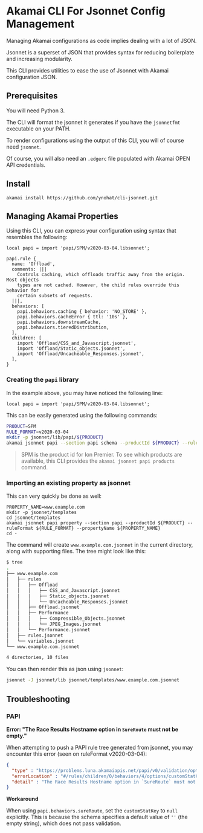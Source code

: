 # Akamai CLI For Jsonnet Config Management

Managing Akamai configurations as code implies dealing with a lot of JSON.

Jsonnet is a superset of JSON that provides syntax for reducing boilerplate and increasing
modularity.

This CLI provides utilities to ease the use of Jsonnet with Akamai configuration JSON.

## Prerequisites

You will need Python 3.

The CLI will format the jsonnet it generates if you have the `jsonnetfmt` executable on your
PATH.

To render configurations using the output of this CLI, you will of course need `jsonnet`.

Of course, you will also need an `.edgerc` file populated with Akamai OPEN API credentials.

## Install

```
akamai install https://github.com/ynohat/cli-jsonnet.git
```

## Managing Akamai Properties

Using this CLI, you can express your configuration using syntax that resembles the following:

```
local papi = import 'papi/SPM/v2020-03-04.libsonnet';

papi.rule {
  name: 'Offload',
  comments: |||
    Controls caching, which offloads traffic away from the origin. Most objects
    types are not cached. However, the child rules override this behavior for
    certain subsets of requests.
  |||,
  behaviors: [
    papi.behaviors.caching { behavior: 'NO_STORE' },
    papi.behaviors.cacheError { ttl: '10s' },
    papi.behaviors.downstreamCache,
    papi.behaviors.tieredDistribution,
  ],
  children: [
    import 'Offload/CSS_and_Javascript.jsonnet',
    import 'Offload/Static_objects.jsonnet',
    import 'Offload/Uncacheable_Responses.jsonnet',
  ],
}
```

### Creating the `papi` library

In the example above, you may have noticed the following line:

```
local papi = import 'papi/SPM/v2020-03-04.libsonnet';
```

This can be easily generated using the following commands:

```bash
PRODUCT=SPM
RULE_FORMAT=v2020-03-04
mkdir -p jsonnet/lib/papi/${PRODUCT}
akamai jsonnet papi --section papi schema --productId ${PRODUCT} --ruleFormat ${RULE_FORMAT} > jsonnet/lib/papi/SPM/${RULE_FORMAT}.libsonnet
```

> SPM is the product id for Ion Premier. To see which products are available,
> this CLI provides the `akamai jsonnet papi products` command.

### Importing an existing property as jsonnet

This can very quickly be done as well:

```
PROPERTY_NAME=www.example.com
mkdir -p jsonnet/templates
cd jsonnet/templates
akamai jsonnet papi property --section papi --productId ${PRODUCT} --ruleFormat ${RULE_FORMAT} --propertyName ${PROPERTY_NAME}
cd -
```

The command will create `www.example.com.jsonnet` in the current directory, along with supporting files. The tree
might look like this:

```bash
$ tree
.
├── www.example.com
│   ├── rules
│   │   ├── Offload
│   │   │   ├── CSS_and_Javascript.jsonnet
│   │   │   ├── Static_objects.jsonnet
│   │   │   └── Uncacheable_Responses.jsonnet
│   │   ├── Offload.jsonnet
│   │   ├── Performance
│   │   │   ├── Compressible_Objects.jsonnet
│   │   │   └── JPEG_Images.jsonnet
│   │   └── Performance.jsonnet
│   ├── rules.jsonnet
│   └── variables.jsonnet
└── www.example.com.jsonnet

4 directories, 10 files
```

You can then render this as json using `jsonnet`:

```bash
jsonnet -J jsonnet/lib jsonnet/templates/www.example.com.jsonnet
```

## Troubleshooting

### PAPI

**Error: "The Race Results Hostname option in `SureRoute` must not be empty."**

When attempting to push a PAPI rule tree generated from jsonnet, you may encounter
this error (seen on ruleFormat v2020-03-04):

```json
{
  "type" : "https://problems.luna.akamaiapis.net/papi/v0/validation/option_empty",
  "errorLocation" : "#/rules/children/0/behaviors/4/options/customStatKey",
  "detail" : "The Race Results Hostname option in `SureRoute` must not be empty."
}
```

**Workaround**

When using `papi.behaviors.sureRoute`, set the `customStatKey` to `null` explicitly.
This is because the schema specifies a default value of `''` (the empty string), which
does not pass validation.

